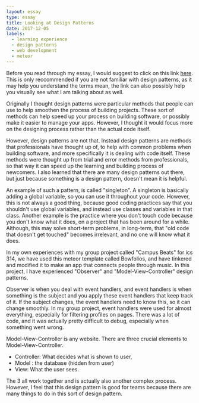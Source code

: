 ```yaml
---
layout: essay
type: essay 
title: Looking at Design Patterns
date: 2017-12-05 
labels: 
  - learning experience  
  - design patterns
  - web development
  - meteor
---
```

Before you read through my essay, I would suggest to click on this link [here](https://sourcemaking.com/design_patterns).
This is only reccommended if you are not familiar with design patterns, as it may help you understand the terms mean, the link can also possibly help you visually see what I am talking about as well. 

Originally I thought design patterns were particular methods that people can use to help smoothen the process of building 
projects. These sort of methods can help speed up your process on building software, or possibly make it easier to manage 
your apps. However, I thought it would focus more on the designing process rather than the actual code itself.

However, design patterns are not that. Instead design patterns are methods that professionals have thought up of, to help 
with common problems when building software, and more specifically it is dealing with code itself. These methods were thought 
up from trial and error methods from professionals, so that way it can speed up the learning and building process of newcomers.
I also learned that there are many design patterns out there, but just because something is a design pattern, doesn't mean it
is helpful. 

An example of such a pattern, is called "singleton". A singleton is basically adding a global variable, so you can use it 
throughout your code. However, this is not always a good thing, because good coding practices say that you shouldn't use global 
variables, and instead use classes and variables in that class. Another example is the practice where you don't touch code because
you don't know what it does, on a project that has been around for a while. Although, this may solve short-term problems, in 
long-term, that "old code that doesn't get touched" becomes irrelevant, and no one will know what it does. 

In my own experiences with my group project called "Campus Beats" for ics 314, we have used this meteor template called Bowfolios, 
and have tinkered and modified it to make an app that connects people through music. In this project, I have experienced "Observer"
and "Model-View-Controller" design patterns. 

Observer is when you deal with event handlers, and event handlers is when something is the subject 
and you apply these event handlers that keep track of it. If the subject changes, the event handlers need to know this, so it can change 
smoothly. In my group project, event handlers were used for almost everything, especially for filtering profiles on pages. There
was a lot of code, and it was actually pretty difficult to debug, especially when something went wrong.

Model-View-Controller is any website. There are three crucial elements to Model-View-Controller. 
- Controller: What decides what is shown to user, 
- Model : the database (hidden from user)
- View: What the user sees. 

The 3 all work together and is actually also another complex process. However, I feel that this design pattern is good for teams
because there are many things to do in this sort of design pattern. 

